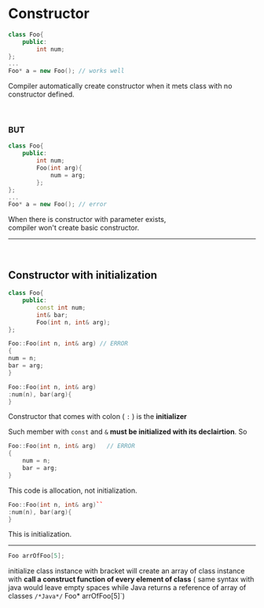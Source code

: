# Constructor

```cpp
class Foo{
    public:
        int num;
};
...
Foo* a = new Foo(); // works well
```

Compiler automatically create constructor when it mets class with no constructor defined.

</br>

### **BUT**

```cpp
class Foo{
    public:
        int num;
        Foo(int arg){
            num = arg;
        };
};
...
Foo* a = new Foo(); // error
```

When there is constructor with parameter exists,  
compiler won't create basic constructor.

---

</br>   
   
## Constructor with initialization   
   
```cpp
class Foo{
    public:
        const int num;
        int& bar;
        Foo(int n, int& arg);
};

Foo::Foo(int n, int& arg) // ERROR
{
num = n;
bar = arg;
}

Foo::Foo(int n, int& arg)
:num(n), bar(arg){
}

````

Constructor that comes with colon ( `:` ) is the **initializer**

Such member with `const` and `&` **must be initialized with its declairtion**. So
```cpp
Foo::Foo(int n, int& arg)   // ERROR
{
    num = n;
    bar = arg;
}
````

This code is allocation, not initialization.

```cpp
Foo::Foo(int n, int& arg)``
:num(n), bar(arg){
}
```

This is initialization.

---

```cpp
Foo arrOfFoo[5];
```

initialize class instance with bracket will create an array of class instance with **call a construct function of every element of class** ( same syntax with java would leave empty spaces while Java returns a reference of array of classes `/*Java*/` Foo\* arrOfFoo[5]`)
